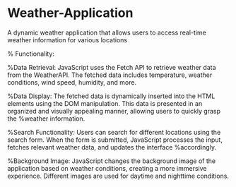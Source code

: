 # Weather-Application
A dynamic weather application that allows users to access real-time weather information for various locations


% Functionality:

%Data Retrieval: JavaScript uses the Fetch API to retrieve weather data from the WeatherAPI. The fetched data includes temperature, weather conditions, wind speed, humidity, and more.

%Data Display: The fetched data is dynamically inserted into the HTML elements using the DOM manipulation. This data is presented in an organized and visually appealing manner, allowing users to quickly grasp the %weather information.

%Search Functionality: Users can search for different locations using the search form. When the form is submitted, JavaScript processes the input, fetches relevant weather data, and updates the interface %accordingly.

%Background Image: JavaScript changes the background image of the application based on weather conditions, creating a more immersive experience. Different images are used for daytime and nighttime conditions.
